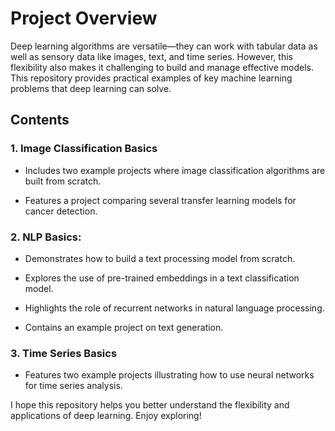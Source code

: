 # Project Overview

Deep learning algorithms are versatile—they can work with tabular data as well as sensory data like images, text, and time series. However, this flexibility also makes it challenging to build and manage effective models. This repository provides practical examples of key machine learning problems that deep learning can solve.


## Contents

### 1. Image Classification Basics
* Includes two example projects where image classification algorithms are built from scratch.

* Features a project comparing several transfer learning models for cancer detection.


### 2. NLP Basics:

* Demonstrates how to build a text processing model from scratch.

* Explores the use of pre-trained embeddings in a text classification model.

* Highlights the role of recurrent networks in natural language processing.

* Contains an example project on text generation.

### 3. Time Series Basics

* Features two example projects illustrating how to use neural networks for time series analysis.


I hope this repository helps you better understand the flexibility and applications of deep learning. Enjoy exploring!